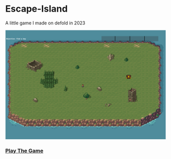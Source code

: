 # Escape-Island
A little game I made on defold in 2023

![screenshot](images/screenshot.png)


### [Play The Game](https://ianluzhao.github.io/Escape-Island)
